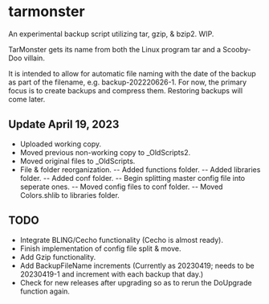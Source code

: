 # tarmonster
An experimental backup script utilizing tar, gzip, &amp; bzip2.  WIP.

TarMonster gets its name from both the Linux program tar and a Scooby-Doo villain.

It is intended to allow for automatic file naming with the date of the backup as part of the filename, e.g. backup-202220626-1.
For now, the primary focus is to create backups and compress them.  Restoring backups will come later.

## Update April 19, 2023
- Uploaded working copy.
- Moved previous non-working copy to _OldScripts2.
- Moved original files to _OldScripts.
- File & folder reorganization.
-- Added functions folder.
-- Added libraries folder.
-- Added conf folder.
-- Begin splitting master config file into seperate ones.
-- Moved config files to conf folder.
-- Moved Colors.shlib to libraries folder.

## TODO
- Integrate BLING/Cecho functionality (Cecho is almost ready).
- Finish implementation of config file split & move.
- Add Gzip functionality.
- Add BackupFileName increments (Currently as 20230419; needs to be 20230419-1 and increment with each backup that day.)
- Check for new releases after upgrading so as to rerun the DoUpgrade function again.

